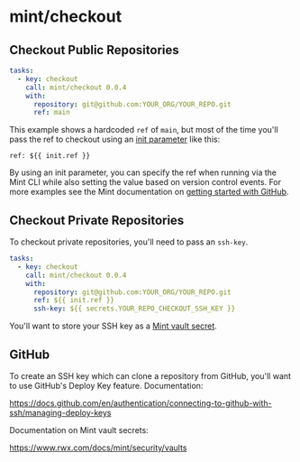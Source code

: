 # mint/checkout


## Checkout Public Repositories

```yaml
tasks:
  - key: checkout
    call: mint/checkout 0.0.4
    with:
      repository: git@github.com:YOUR_ORG/YOUR_REPO.git
      ref: main
```

This example shows a hardcoded `ref` of `main`, but most of the time you'll pass the ref to checkout using an [init parameter](https://www.rwx.com/docs/mint/init-parameters) like this:

```
ref: ${{ init.ref }}
```

By using an init parameter, you can specify the ref when running via the Mint CLI while also setting the value based on version control events. For more examples see the Mint documentation on [getting started with GitHub](https://www.rwx.com/docs/mint/getting-started/github).

## Checkout Private Repositories

To checkout private repositories, you'll need to pass an `ssh-key`.

```yaml
tasks:
  - key: checkout
    call: mint/checkout 0.0.4
    with:
      repository: git@github.com:YOUR_ORG/YOUR_REPO.git
      ref: ${{ init.ref }}
      ssh-key: ${{ secrets.YOUR_REPO_CHECKOUT_SSH_KEY }}
```

You'll want to store your SSH key as a [Mint vault secret](https://www.rwx.com/docs/mint/security/vaults).


## GitHub

To create an SSH key which can clone a repository from GitHub, you'll want to use GitHub's Deploy Key feature. Documentation:

https://docs.github.com/en/authentication/connecting-to-github-with-ssh/managing-deploy-keys

Documentation on Mint vault secrets:

https://www.rwx.com/docs/mint/security/vaults
